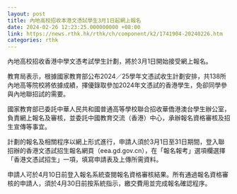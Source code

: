 ```yaml
---
layout: post
title: 內地高校招收本港文憑試學生3月1日起網上報名
date: 2024-02-26 12:23:25.000000000 +08:00
link: https://news.rthk.hk/rthk/ch/component/k2/1741904-20240226.htm
categories: rthk
---
```


內地高校招收香港中學文憑考試學生計劃，將於3月1日開始接受網上報名。

教育局表示，根據國家教育部公布2024／25學年文憑試收生計劃安排，共138所內地高等院校將依據成績，擇優錄取參加2024年文憑試的香港學生，免卻同學參與內地聯招試的需要。

國家教育部已委託中華人民共和國普通高等學校聯合招收華僑港澳台學生辦公室，負責網上報名及審核，並委託中國教育交流（香港）中心，承辦報名資格審核及招生宣傳等事宜。

計劃的報名及相關程序以網上形式進行，申請人須於3月1日至31日期間，登入聯招辦的香港文憑試招生報名網頁（eea.gd.gov.cn），在「報名報考」選項欄選擇「香港文憑試招生」一項，填寫申請表及上傳所需資料。

申請人可於4月10日前登入報名系統查閱報名資格審核結果。所有通過報名資格審核的申請人，須於4月30日前按系統指示，繳交費用並完成報名確認程序。
